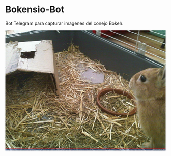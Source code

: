 # Bokensio-Bot
Bot Telegram para capturar imagenes del conejo Bokeh.

![Imagen Ejemplo](photo_2016-02-24_16-36-03.jpg)
